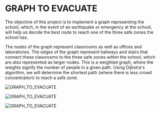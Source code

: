 
# GRAPH TO EVACUATE

The objective of this project is to implement a graph representing the school, which, in the event of an earthquake or emergency at the school, will help us decide the best route to reach one of the three safe zones the school has.

The nodes of the graph represent classrooms as well as offices and laboratories. The edges of the graph represent hallways and stairs that connect these classrooms to the three safe zones within the school, which are also represented as larger nodes. This is a weighted graph, where the weights signify the number of people in a given path. Using Dijkstra's algorithm, we will determine the shortest path (where there is less crowd concentration) to reach a safe zone.

![GRAPH_TO_EVACUATE](https://github.com/Mario17G/PROJECT_IMAGES/menu.png)

![GRAPH_TO_EVACUATE](https://github.com/Mario17G/PROJECT_IMAGES/tutorial.png)

![GRAPH_TO_EVACUATE](https://github.com/Mario17G/PROJECT_IMAGES/play.png)